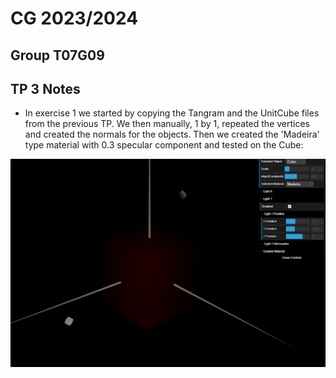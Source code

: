 # CG 2023/2024

## Group T07G09

## TP 3 Notes

- In exercise 1 we started by copying the Tangram and the UnitCube files from the previous TP.
We then manually, 1 by 1, repeated the vertices and created the normals for the objects.
Then we created the 'Madeira' type material with 0.3 specular component and tested on the Cube:

![alt text](./screenshots/cg-t07g09-tp3-1.png)